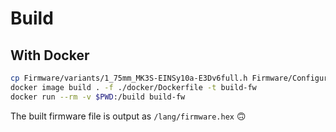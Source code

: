 # Build
## With Docker

```bash
cp Firmware/variants/1_75mm_MK3S-EINSy10a-E3Dv6full.h Firmware/Configuration_prusa.h
docker image build . -f ./docker/Dockerfile -t build-fw
docker run --rm -v $PWD:/build build-fw
```

The built firmware file is output as `/lang/firmware.hex` 🙃
